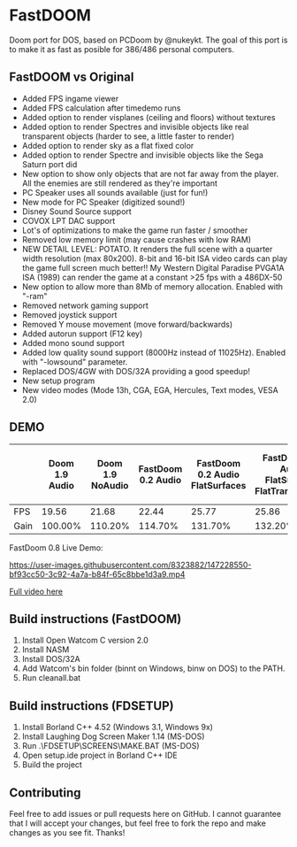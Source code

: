 # FastDOOM
Doom port for DOS, based on PCDoom by @nukeykt. The goal of this port is to make it as fast as posible for 386/486 personal computers.

## FastDOOM vs Original

* Added FPS ingame viewer
* Added FPS calculation after timedemo runs
* Added option to render visplanes (ceiling and floors) without textures
* Added option to render Spectres and invisible objects like real transparent objects (harder to see, a little faster to render)
* Added option to render sky as a flat fixed color
* Added option to render Spectre and invisible objects like the Sega Saturn port did
* New option to show only objects that are not far away from the player. All the enemies are still rendered as they're important
* PC Speaker uses all sounds available (just for fun!)
* New mode for PC Speaker (digitized sound!)
* Disney Sound Source support
* COVOX LPT DAC support
* Lot's of optimizations to make the game run faster / smoother
* Removed low memory limit (may cause crashes with low RAM)
* NEW DETAIL LEVEL: POTATO. It renders the full scene with a quarter width resolution (max 80x200). 8-bit and 16-bit ISA video cards can play the game full screen much better!! My Western Digital Paradise PVGA1A ISA (1989) can render the game at a constant >25 fps with a 486DX-50
* New option to allow more than 8Mb of memory allocation. Enabled with "-ram"
* Removed network gaming support
* Removed joystick support
* Removed Y mouse movement (move forward/backwards)
* Added autorun support (F12 key)
* Added mono sound support
* Added low quality sound support (8000Hz instead of 11025Hz). Enabled with "-lowsound" parameter.
* Replaced DOS/4GW with DOS/32A providing a good speedup!
* New setup program
* New video modes (Mode 13h, CGA, EGA, Hercules, Text modes, VESA 2.0)

## DEMO

|        | Doom 1.9 Audio | Doom 1.9 NoAudio | FastDoom 0.2 Audio | FastDoom 0.2 Audio FlatSurfaces | FastDoom 0.2 Audio FlatSurfaces FlatTransparency | FastDoom 0.2 Audio FlatSurfaces Sega Saturn transparency | FastDoom 0.2 NoAudio | FastDoom 0.2 NoAudio FlatSurfaces Sega Saturn transparency |
|--------|----------------|-------------------|--------------------|----------------------------------|----------------------------------------------------|-----------------------------------------------------------|-----------------------|--------------------------------------------------------------|
| FPS    | 19.56          | 21.68             | 22.44              | 25.77                            | 25.86                                              | 26.02                                                     | 24.79                 | 29.05                                                        |
| Gain | 100.00%        | 110.20%           | 114.70%            | 131.70%                          | 132.20%                                            | 133.00%                                                   | 126.74%               | 148.52%                                                      |

FastDoom 0.8 Live Demo:

https://user-images.githubusercontent.com/8323882/147228550-bf93cc50-3c92-4a7a-b84f-65c8bbe1d3a9.mp4

[Full video here](https://www.youtube.com/watch?v=qizwu6dozvc)

## Build instructions (FastDOOM)

1) Install Open Watcom C version 2.0
2) Install NASM
3) Install DOS/32A
4) Add Watcom's bin folder (binnt on Windows, binw on DOS) to the PATH.
5) Run cleanall.bat

## Build instructions (FDSETUP)

1) Install Borland C++ 4.52 (Windows 3.1, Windows 9x)
2) Install Laughing Dog Screen Maker 1.14 (MS-DOS)
3) Run .\FDSETUP\SCREENS\MAKE.BAT (MS-DOS)
4) Open setup.ide project in Borland C++ IDE
5) Build the project

## Contributing

Feel free to add issues or pull requests here on GitHub. I cannot guarantee that I will accept your changes, but feel free to fork the repo and make changes as you see fit. Thanks!
